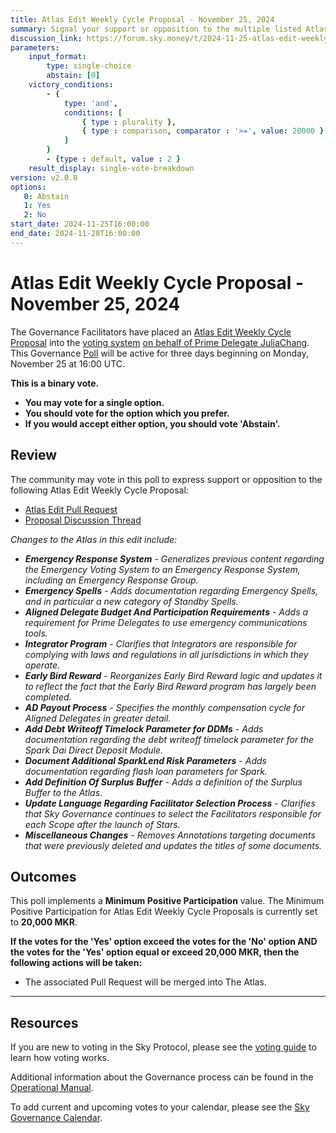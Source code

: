 ```yaml
---
title: Atlas Edit Weekly Cycle Proposal - November 25, 2024
summary: Signal your support or opposition to the multiple listed Atlas Edits in the weekly cycle.
discussion_link: https://forum.sky.money/t/2024-11-25-atlas-edit-weekly-cycle-forum-proposal/25590
parameters:
    input_format:
        type: single-choice
        abstain: [0]
    victory_conditions:
        - {
            type: 'and',
            conditions: [
                { type : plurality },
                { type : comparison, comparator : '>=', value: 20000 }
            ]
        }
        - {type : default, value : 2 }
    result_display: single-vote-breakdown
version: v2.0.0
options:
   0: Abstain
   1: Yes
   2: No
start_date: 2024-11-25T16:00:00
end_date: 2024-11-28T16:00:00
---
```

# Atlas Edit Weekly Cycle Proposal - November 25, 2024

The Governance Facilitators have placed an [Atlas Edit Weekly Cycle Proposal](https://sky-atlas.powerhouse.io/#A.1.9.2_Atlas_Edit_Weekly_Cycle-4a8ad9ad-5c5d-4994-9b46-f04c0e61ce59|0db30308) into the [voting system](https://vote.makerdao.com/polling) [on behalf of Prime Delegate JuliaChang](https://forum.sky.money/t/2024-11-25-atlas-edit-weekly-cycle-forum-proposal/25590/2). This Governance [Poll](https://sky-atlas.powerhouse.io/#A.1.9.2_Atlas_Edit_Weekly_Cycle-4a8ad9ad-5c5d-4994-9b46-f04c0e61ce59%7C0db30308) will be active for three days beginning on Monday, November 25 at 16:00 UTC.

**This is a binary vote.**

- **You may vote for a single option.**
- **You should vote for the option which you prefer.**
- **If you would accept either option, you should vote 'Abstain'.**

## Review

The community may vote in this poll to express support or opposition to the following Atlas Edit Weekly Cycle Proposal:

- [Atlas Edit Pull Request](TBD)
- [Proposal Discussion Thread](https://forum.sky.money/t/2024-11-25-atlas-edit-weekly-cycle-forum-proposal/25590)

*Changes to the Atlas in this edit include:*

- ***Emergency Response System** - Generalizes previous content regarding the Emergency Voting System to an Emergency Response System, including an Emergency Response Group.*
- ***Emergency Spells** - Adds documentation regarding Emergency Spells, and in particular a new category of Standby Spells.*
- ***Aligned Delegate Budget And Participation Requirements** - Adds a requirement for Prime Delegates to use emergency communications tools.*
- ***Integrator Program** - Clarifies that Integrators are responsible for complying with laws and regulations in all jurisdictions in which they operate.*
- ***Early Bird Reward** - Reorganizes Early Bird Reward logic and updates it to reflect the fact that the Early Bird Reward program has largely been completed.*
- ***AD Payout Process** - Specifies the monthly compensation cycle for Aligned Delegates in greater detail.*
- ***Add Debt Writeoff Timelock Parameter for DDMs** - Adds documentation regarding the debt writeoff timelock parameter for the Spark Dai Direct Deposit Module.*
- ***Document Additional SparkLend Risk Parameters** - Adds documentation regarding flash loan parameters for Spark.*
- ***Add Definition Of Surplus Buffer** - Adds a definition of the Surplus Buffer to the Atlas*.
- ***Update Language Regarding Facilitator Selection Process** - Clarifies that Sky Governance continues to select the Facilitators responsible for each Scope after the launch of Stars.*
- ***Miscellaneous Changes** - Removes Annotations targeting documents that were previously deleted and updates the titles of some documents.*


## Outcomes

This poll implements a **Minimum Positive Participation** value. The Minimum Positive Participation for Atlas Edit Weekly Cycle Proposals is currently set to **20,000 MKR**.

**If the votes for the 'Yes' option exceed the votes for the 'No' option AND the votes for the 'Yes' option equal or exceed 20,000 MKR, then the following actions will be taken:**

- The associated Pull Request will be merged into The Atlas.

---

## Resources

If you are new to voting in the Sky Protocol, please see the [voting guide](https://manual.makerdao.com/governance/voting-in-makerdao/on-chain-governance) to learn how voting works.

Additional information about the Governance process can be found in the [Operational Manual](https://manual.makerdao.com).

To add current and upcoming votes to your calendar, please see the [Sky Governance Calendar](https://manual.makerdao.com/makerdao/calendars/governance-calendar).
